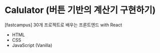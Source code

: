 # Calulator (버튼 기반의 계산기 구현하기)

[fastcampus] 30개 프로젝트로 배우는 프론트엔드 with React

- HTML
- CSS
- JavaScript (Vanilla)
